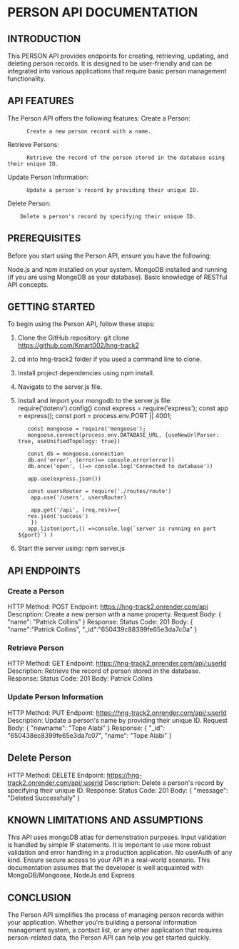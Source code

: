 # PERSON API DOCUMENTATION

## INTRODUCTION

 This PERSON API provides endpoints for creating, retrieving, updating, and deleting person records. 
 It is designed to be user-friendly and can be integrated into various applications that require basic person management functionality.

## API FEATURES
The Person API offers the following features:
  Create a Person:
  
          Create a new person record with a name.

Retrieve Persons:

          Retrieve the record of the person stored in the database using their unique ID.

Update Person Information:

          Update a person's record by providing their unique ID.

Delete Person:

        Delete a person's record by specifying their unique ID.

## PREREQUISITES
Before you start using the Person API, ensure you have the following:

  Node.js and npm installed on your system.
  MongoDB installed and running (if you are using MongoDB as your database).
  Basic knowledge of RESTful API concepts.

## GETTING STARTED
To begin using the Person API, follow these steps:

1. Clone the GitHub repository: git clone https://github.com/Kmart002/hng-track2
2. cd into hng-track2 folder if you used a command line to clone.
3. Install project dependencies using npm install.
4. Navigate to the server.js file.
5. Install and Import your mongodb to the server.js file: 
           require('dotenv').config()
          const express = require('express');
          const app = express();
          const port = process.env.PORT || 4001;
          
          const mongoose = require('mongoose');
          mongoose.connect(process.env.DATABASE_URL, {useNewUrlParser: true, useUnifiedTopology: true})
          
          const db = mongoose.connection
          db.on('error', (error)=> console.error(error))
          db.once('open', ()=> console.log('Connected to database'))
          
          app.use(express.json())
          
          const usersRouter = require('./routes/route')
           app.use('/users', usersRouter)
           
           app.get('/api', (req,res)=>{
          res.json('success')
           })          
          app.listen(port,() =>console.log(`server is running on port ${port}`) )

6. Start the server using: npm server.js

## API ENDPOINTS
### Create a Person

HTTP Method: POST
Endpoint: https://hng-track2.onrender.com/api
Description: Create a new person with a name property.
Request Body:
      {
        "name": "Patrick Collins"
        }
Response:
    Status Code: 201
    Body: 
              {
                    "name":"Patrick Collins",
                  "_id":"650439c88399fe65e3da7c0a"
              }
 ### Retrieve Person
 
 HTTP Method: GET
  Endpoint: https://hng-track2.onrender.com/api/:userId
  Description: Retrieve the record of person stored in the database.
Response:
Status Code: 201
Body: 
    Patrick Collins
    
### Update Person Information

HTTP Method: PUT
Endpoint:  https://hng-track2.onrender.com/api/:userId
Description: Update a person's name by providing their unique ID.
Request Body:
        {
            "newname": "Tope Alabi"
        }
Response:
        {
          "_id": "650438ec8399fe65e3da7c07",
          "name": "Tope Alabi"
          }
## Delete Person

HTTP Method: DELETE
Endpoint: https://hng-track2.onrender.com/api/:userId
Description: Delete a person's record by specifying their unique ID.
Response:
Status Code: 201
Body: 
    {
      "message": "Deleted Successfully"
      }

## KNOWN LIMITATIONS AND ASSUMPTIONS
  This API uses mongoDB atlas for demonstration purposes.
  Input validation is handled by simple IF statements. It is important to use more robust validation and error handling in a production application.
  No userAuth of any kind. Ensure secure access to your API in a real-world scenario.
  This documentation assumes that the developer is well acquainted with MongoDB/Mongoose, NodeJs and Express

## CONCLUSION
The Person API simplifies the process of managing person records within your application.
Whether you're building a personal information management system, a contact list, or any other application that requires person-related data, 
the Person API can help you get started quickly.
